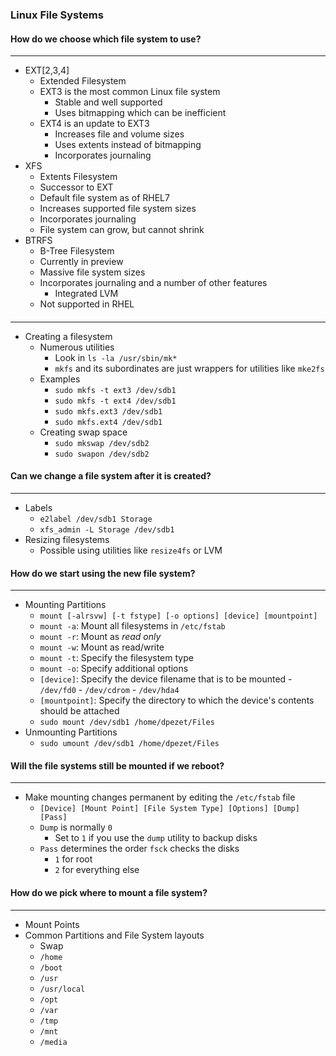 ### Linux File Systems

#### How do we choose which file system to use?

---

- EXT[2,3,4]
  - Extended Filesystem
  - EXT3 is the most common Linux file system
    - Stable and well supported
    - Uses bitmapping which can be inefficient
  - EXT4 is an update to EXT3
    - Increases file and volume sizes
    - Uses extents instead of bitmapping
    - Incorporates journaling
- XFS
  - Extents Filesystem
  - Successor to EXT
  - Default file system as of RHEL7
  - Increases supported file system sizes
  - Incorporates journaling
  - File system can grow, but cannot shrink
- BTRFS
  - B-Tree Filesystem
  - Currently in preview
  - Massive file system sizes
  - Incorporates journaling and a number of other features
    - Integrated LVM
  - Not supported in RHEL

####

---

- Creating a filesystem
  - Numerous utilities
    - Look in `ls -la /usr/sbin/mk*`
    - `mkfs` and its subordinates are just wrappers
      for utilities like `mke2fs`
  - Examples
    - `sudo mkfs -t ext3 /dev/sdb1`
    - `sudo mkfs -t ext4 /dev/sdb1`
    - `sudo mkfs.ext3 /dev/sdb1`
    - `sudo mkfs.ext4 /dev/sdb1`
  - Creating swap space
    - `sudo mkswap /dev/sdb2`
    - `sudo swapon /dev/sdb2`

#### Can we change a file system after it is created?

---

- Labels
  - `e2label /dev/sdb1 Storage`
  - `xfs_admin -L Storage /dev/sdb1`
- Resizing filesystems
  - Possible using utilities like `resize4fs` or LVM

#### How do we start using the new file system?

---

- Mounting Partitions
  - `mount [-alrsvw] [-t fstype] [-o options] [device] [mountpoint]`
  - `mount -a`: Mount all filesystems in `/etc/fstab`
  - `mount -r`: Mount as _read only_
  - `mount -w`: Mount as read/write
  - `mount -t`: Specify the filesystem type
  - `mount -o`: Specify additional options
  - `[device]`: Specify the device filename that is to be mounted - `/dev/fd0` - `/dev/cdrom` - `/dev/hda4`
  - `[mountpoint]`: Specify the directory to which the device's contents should be attached
  - `sudo mount /dev/sdb1 /home/dpezet/Files`
- Unmounting Partitions
  - `sudo umount /dev/sdb1 /home/dpezet/Files`

#### Will the file systems still be mounted if we reboot?

---

- Make mounting changes permanent by editing the `/etc/fstab` file
  - `[Device] [Mount Point] [File System Type] [Options] [Dump] [Pass]`
  - `Dump` is normally `0`
    - Set to `1` if you use the `dump` utility to backup disks
  - `Pass` determines the order `fsck` checks the disks
    - `1` for root
    - `2` for everything else

#### How do we pick where to mount a file system?

---

- Mount Points
- Common Partitions and File System layouts
  - Swap
  - `/home`
  - `/boot`
  - `/usr`
  - `/usr/local`
  - `/opt`
  - `/var`
  - `/tmp`
  - `/mnt`
  - `/media`
